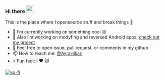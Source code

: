 ### Hi there <a href="https://www.gautamkrishnar.com/"><img src="https://media.giphy.com/media/hvRJCLFzcasrR4ia7z/giphy.gif" width="25px"></a>
This is the place where I opensource stuff and break things :rofl:

- 🔭 I’m currently working on something cool :wink:
- 🌱 Also i’m working on modyfing and reversed Android apps, [check out my project](https://t.me/AyraProject)
- 💬 Feel free to open issue, pull request, or comments in my github
- 📫 How to reach me: [@AyraHikari](https://t.me/AyraHikari)
- ⚡ Fun fact: I :heart: :cat:

[![ko-fi](https://ko-fi.com/img/githubbutton_sm.svg)](https://ko-fi.com/W7W8AAUFI)
